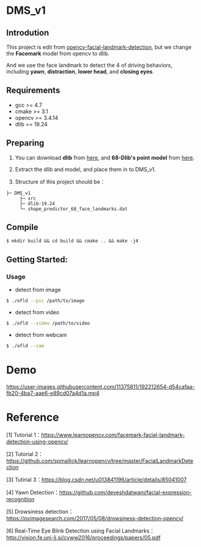 # DMS_v1
## Introdution
This project is edit from [opencv-facial-landmark-detection](https://learnopencv.com/facemark-facial-landmark-detection-using-opencv/), but we change the **Facemark** model from opencv to dlib.

And we use the face landmark to detect the 4 of driving behaviors, including **yawn**, **distraction**, **lower head**, and **closing eyes**.

## Requirements
- gcc >= 4.7
- cmake >= 3.1
- opencv >= 3.4.14
- dlib == 19.24

## Preparing
1. You can download **dlib** from [here](http://dlib.net/), and **68-Dlib's point model** from [here](https://github.com/davisking/dlib-models/blob/master/shape_predictor_68_face_landmarks.dat.bz2).

2. Extract the dlib and model, and place them in to DMS_v1. 
3. Structure of this project should be：
```
├─ DMS_v1
     ├─ src
     ├─ dlib-19.24
     └─ shape_predictor_68_face_landmarks.dat
```

## Compile
    $ mkdir build && cd build && cmake .. && make -j4

## Getting Started:
### Usage
* detect from image
```bash
$ ./ofld --pic /path/to/image
```
* detect from video
```bash
$ ./ofld --video /path/to/video
```
* detect from webcam
```bash
$ ./ofld --cam
```
# Demo
https://user-images.githubusercontent.com/11375811/192212654-d54cafaa-fb20-4ba7-aae6-e89cd07a4d1a.mp4

# Reference
[1] Tutorial 1：<https://www.learnopencv.com/facemark-facial-landmark-detection-using-opencv/>

[2] Tutorial 2：<https://github.com/spmallick/learnopencv/tree/master/FacialLandmarkDetection>

[3] Tutirial 3：<https://blog.csdn.net/u013841196/article/details/85041007>

[4] Yawn Detection：<https://github.com/deveshdatwani/facial-expression-recognition>

[5] Drowsiness detection：<https://pyimagesearch.com/2017/05/08/drowsiness-detection-opencv/>

[6] Real-Time Eye Blink Detection using Facial Landmarks：<http://vision.fe.uni-lj.si/cvww2016/proceedings/papers/05.pdf>
